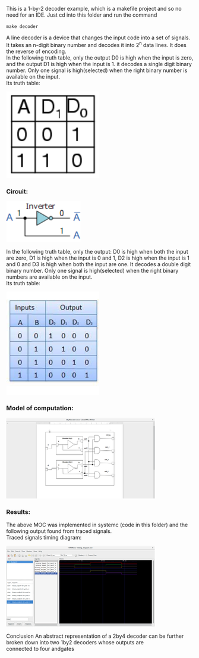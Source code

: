 This is a 1-by-2 decoder example, which is a makefile project and so no need for an IDE. 
Just cd into this folder and run the command 

    make decoder


A line decoder is a device that changes the input code into a set of signals.<br>
It takes an n-digit binary number and decodes it into 2<sup>n</sup> data lines.
It does the reverse of encoding. <br>
In the following truth table, only the output D0 is high when the input is zero, and the output D1 is high when the input is 1. it decodes a single digit binary number.
Only one signal is high(selected) when the right binary number is available on the input. <br>
Its truth table: 
<p align="left">
  <img src="images/truth_table.png" width="250"/>
</p>

### Circuit:
<p align="left">
  <img src="images/circuit.gif" width="200"/>
</p>
In the following truth table, only the output: D0 is high when both the input are zero, D1 is high when the input is 0 and
1, D2 is high when the input is 1 and 0 and D3 is high when both the input are one. It decodes a double digit binary number.
Only one signal is high(selected) when the right binary numbers are available on the input. <br>
Its truth table: 
<p align="left">
  <img src="images/truthtable.jpg" width="250"/>
</p>

### Model of computation:
<p align="left">
  <img src="images/MoC.png" width="400"/>
</p>

### Results:
The above MOC was implemented in systemc (code in this folder) and the following output found from traced signals.<br>
Traced signals timing diagram:
<p align="left">
  <img src="images/timing_diagram.png" width="400"/>
<p>
Conclusion
An abstract representation of a 2by4 decoder can be further broken down into two 1by2 decoders whose outputs are <br>
connected to four andgates


